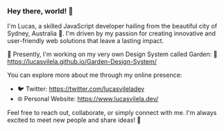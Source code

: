 ### Hey there, world! 👋

I'm Lucas, a skilled JavaScript developer hailing from the beautiful city of Sydney, Australia 🦘. I'm driven by my passion for creating innovative and user-friendly web solutions that leave a lasting impact.

🌱 Presently, I'm working on my very own Design System called Garden:
🔗 https://lucasvilela.github.io/Garden-Design-System/

You can explore more about me through my online presence:
- 🐦 Twitter: https://twitter.com/lucasvileladev
- 🌐 Personal Website: https://www.lucasvilela.dev/

Feel free to reach out, collaborate, or simply connect with me. I'm always excited to meet new people and share ideas! 🚀
